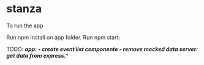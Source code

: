 # stanza

To run the app

Run npm install  on app folder.
Run npm start;


TODO:
***app: - create event list componente
     - remove mocked data
server: get data from express.****
